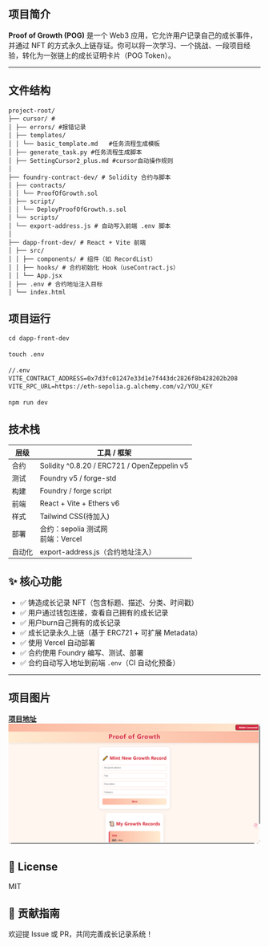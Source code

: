 ## 项目简介

**Proof of Growth (POG)** 是一个 Web3 应用，它允许用户记录自己的成长事件，并通过 NFT 的方式永久上链存证。你可以将一次学习、一个挑战、一段项目经验，转化为一张链上的成长证明卡片（POG Token）。

---

## 文件结构
```
project-root/
├── cursor/ # 
│ ├── errors/ #报错记录
│ ├── templates/ 
│ │ └── basic_template.md	#任务流程生成模板
│ ├── generate_task.py #任务流程生成脚本
│ ├── SettingCursor2_plus.md #cursor自动操作规则
│
├── foundry-contract-dev/ # Solidity 合约与脚本
│ ├── contracts/
│ │ └── ProofOfGrowth.sol
│ ├── script/
│ │ └── DeployProofOfGrowth.s.sol
│ └── scripts/
│ └── export-address.js # 自动写入前端 .env 脚本
│
├── dapp-front-dev/ # React + Vite 前端
│ ├── src/
│ │ ├── components/ # 组件（如 RecordList）
│ │ ├── hooks/ # 合约初始化 Hook（useContract.js）
│ │ └── App.jsx
│ ├── .env # 合约地址注入目标
│ └── index.html
```

## 项目运行
```git bash
cd dapp-front-dev

touch .env

//.env
VITE_CONTRACT_ADDRESS=0x7d3fc01247e33d1e7f443dc2826f8b428202b208
VITE_RPC_URL=https://eth-sepolia.g.alchemy.com/v2/YOU_KEY

npm run dev
```

## 技术栈
| 层级   | 工具 / 框架 |
|--------|--------------|
| 合约   | Solidity ^0.8.20 / ERC721 / OpenZeppelin v5 |
| 测试   | Foundry v5 / forge-std |
| 构建   | Foundry / forge script |
| 前端   | React + Vite + Ethers v6 |
| 样式   | Tailwind CSS(待加入) |
| 部署   | 合约：sepolia 测试网<br>前端：Vercel |
| 自动化 | export-address.js（合约地址注入） |

## ✨ 核心功能

- ✅ 铸造成长记录 NFT（包含标题、描述、分类、时间戳）
- ✅ 用户通过钱包连接，查看自己拥有的成长记录
- ✅ 用户burn自己拥有的成长记录
- ✅ 成长记录永久上链（基于 ERC721 + 可扩展 Metadata）
- ✅ 使用 Vercel 自动部署
- ✅ 合约使用 Foundry 编写、测试、部署
- ✅ 合约自动写入地址到前端 `.env`（CI 自动化预备）

---

## 项目图片
**[项目地址](https://proof-of-growth.vercel.app/)**
![项目图片](https://github.com/Yotoha0303/ProofOfGrowth/blob/main/Image/front-dapp.png)

## 📝 License
MIT

## 🤝 贡献指南
欢迎提 Issue 或 PR，共同完善成长记录系统！

